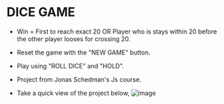 # DICE GAME

- Win = First to reach exact 20 OR Player who is stays within 20 before the other player looses for crossing 20.
- Reset the game with the "NEW GAME" button.
- Play using "ROLL DICE" and "HOLD".
- Project from Jonas Schedman's Js course.

- Take a quick view of the project below,
![image](https://user-images.githubusercontent.com/44080191/156820930-4a2df27d-505a-452e-be76-b3139c010ca1.png)
